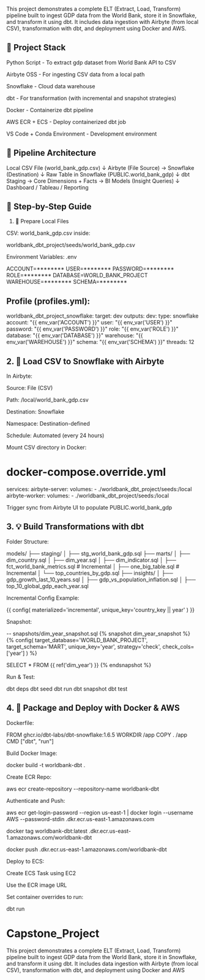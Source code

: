 This project demonstrates a complete ELT (Extract, Load, Transform) pipeline built to ingest GDP data from the World Bank, store it in Snowflake, and transform it using dbt. It includes data ingestion with Airbyte (from local CSV), transformation with dbt, and deployment using Docker and AWS.

## 🚀 Project Stack

Python Script - To extract gdp dataset from World Bank API to CSV

Airbyte OSS - For ingesting CSV data from a local path

Snowflake - Cloud data warehouse

dbt - For transformation (with incremental and snapshot strategies)

Docker - Containerize dbt pipeline

AWS ECR + ECS - Deploy containerized dbt job

VS Code + Conda Environment - Development environment

## 🔄 Pipeline Architecture

Local CSV File (world_bank_gdp.csv)
      ↓
   Airbyte (File Source)  → Snowflake (Destination)
      ↓
   Raw Table in Snowflake (PUBLIC.world_bank_gdp)
      ↓
   dbt Staging → Core Dimensions + Facts → BI Models (Insight Queries)
      ↓
   Dashboard / Tableau / Reporting

## 📅 Step-by-Step Guide

1. 📂 Prepare Local Files

CSV: world_bank_gdp.csv inside:

worldbank_dbt_project/seeds/world_bank_gdp.csv

Environment Variables: .env

ACCOUNT=********
USER=********
PASSWORD=********
ROLE=********
DATABASE=WORLD_BANK_PROJECT
WAREHOUSE=********
SCHEMA=********

## Profile (profiles.yml):

worldbank_dbt_project_snowflake:
  target: dev
  outputs:
    dev:
      type: snowflake
      account: "{{ env_var('ACCOUNT') }}"
      user: "{{ env_var('USER') }}"
      password: "{{ env_var('PASSWORD') }}"
      role: "{{ env_var('ROLE') }}"
      database: "{{ env_var('DATABASE') }}"
      warehouse: "{{ env_var('WAREHOUSE') }}"
      schema: "{{ env_var('SCHEMA') }}"
      threads: 12

## 2. 🚚 Load CSV to Snowflake with Airbyte

In Airbyte:

Source: File (CSV)

Path: /local/world_bank_gdp.csv

Destination: Snowflake

Namespace: Destination-defined

Schedule: Automated (every 24 hours)

Mount CSV directory in Docker:

# docker-compose.override.yml
services:
  airbyte-server:
    volumes:
      - ./worldbank_dbt_project/seeds:/local
  airbyte-worker:
    volumes:
      - ./worldbank_dbt_project/seeds:/local

Trigger sync from Airbyte UI to populate PUBLIC.world_bank_gdp

## 3. 💡 Build Transformations with dbt

Folder Structure:

models/
├── staging/
│   ├── stg_world_bank_gdp.sql
├── marts/
│   ├── dim_country.sql
│   ├── dim_year.sql
│   ├── dim_indicator.sql
│   ├── fct_world_bank_metrics.sql  # Incremental
│   ├── one_big_table.sql           # Incremental
│   └── top_countries_by_gdp.sql
├── insights/
│   ├── gdp_growth_last_10_years.sql
│   ├── gdp_vs_population_inflation.sql
│   ├── top_10_global_gdp_each_year.sql

Incremental Config Example:

{{ config(
  materialized='incremental',
  unique_key='country_key || year'
) }}

Snapshot:

-- snapshots/dim_year_snapshot.sql
{% snapshot dim_year_snapshot %}
{%
  config(
    target_database='WORLD_BANK_PROJECT',
    target_schema='MART',
    unique_key='year',
    strategy='check',
    check_cols=['year']
  )
%}

SELECT * FROM {{ ref('dim_year') }}
{% endsnapshot %}

Run & Test:

dbt deps
dbt seed
dbt run
dbt snapshot
dbt test

## 4. 🐳 Package and Deploy with Docker & AWS

Dockerfile:

FROM ghcr.io/dbt-labs/dbt-snowflake:1.6.5
WORKDIR /app
COPY . /app
CMD ["dbt", "run"]

Build Docker Image:

docker build -t worldbank-dbt .

Create ECR Repo:

aws ecr create-repository --repository-name worldbank-dbt

Authenticate and Push:

aws ecr get-login-password --region us-east-1 | docker login --username AWS --password-stdin <your-account-id>.dkr.ecr.us-east-1.amazonaws.com

docker tag worldbank-dbt:latest <your-account-id>.dkr.ecr.us-east-1.amazonaws.com/worldbank-dbt

docker push <your-account-id>.dkr.ecr.us-east-1.amazonaws.com/worldbank-dbt

Deploy to ECS:

Create ECS Task using EC2

Use the ECR image URL

Set container overrides to run:

dbt run



# Capstone_Project
This project demonstrates a complete ELT (Extract, Load, Transform) pipeline built to ingest GDP data from the World Bank, store it in Snowflake, and transform it using dbt. It includes data ingestion with Airbyte (from local CSV), transformation with dbt, and deployment using Docker and AWS

